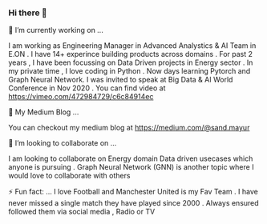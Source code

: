### Hi there 👋

🔭 I’m currently working on ...

I am working as Engineering Manager in Advanced Analystics & AI Team in E.ON . I have 14+ experince building products across domains . For past 2 years , I have been focussing on Data Driven projects in Energy sector . In my private time , I love coding in Python . Now days learning Pytorch and Graph Neural Network.
I was invited to speak at Big Data & AI World Conference in Nov 2020 . You can find video at https://vimeo.com/472984729/c6c84914ec


🌱 My Medium Blog ...

You can checkout my medium blog at https://medium.com/@sand.mayur


👯 I’m looking to collaborate on ...

I am looking to collaborate on Energy domain Data driven usecases which anyone is pursuing .  Graph Neural Network (GNN) is another topic where I would love to collaborate with others

 ⚡ Fun fact: ...
I love Football and Manchester United is my Fav Team . I have never missed a single match they have played since 2000 . Always ensured followed them via social media , Radio or TV

<!--
**mayur29/mayur29** is a ✨ _special_ ✨ repository because its `README.md` (this file) appears on your GitHub profile.

Here are some ideas to get you started:

- 🔭 I’m currently working on ...
- 🌱 I’m currently learning ...
- 👯 I’m looking to collaborate on ...
- 🤔 I’m looking for help with ...
- 💬 Ask me about ...
- 📫 How to reach me: ...
- 😄 Pronouns: ...
- ⚡ Fun fact: ...
I love Football and Manchester United is my Fav Team . I have never missed a single match they have played since 2000 . Always ensu
-->
